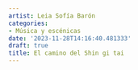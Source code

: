 ```yaml
---
artist: Leia Sofía Barón
categories:
- Música y escénicas
date: '2023-11-28T14:16:40.481333'
draft: true
title: El camino del Shin gi tai
---
```

